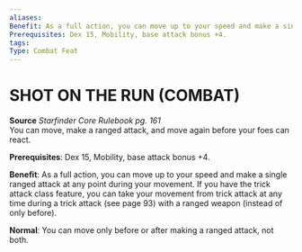 ```yaml
---
aliases: 
Benefit: As a full action, you can move up to your speed and make a single ranged attack at any point during your movement. If you have the trick attack class feature, you can take your movement from trick attack at any time during a trick attack (see page 93) with a ranged weapon (instead of only before).
Prerequisites: Dex 15, Mobility, base attack bonus +4.
tags: 
Type: Combat Feat
---
```

# SHOT ON THE RUN (COMBAT)
**Source** _Starfinder Core Rulebook pg. 161_  
You can move, make a ranged attack, and move again before your foes can react.

**Prerequisites**: Dex 15, Mobility, base attack bonus +4.

**Benefit**: As a full action, you can move up to your speed and make a single ranged attack at any point during your movement. If you have the trick attack class feature, you can take your movement from trick attack at any time during a trick attack (see page 93) with a ranged weapon (instead of only before).

**Normal**: You can move only before or after making a ranged attack, not both.